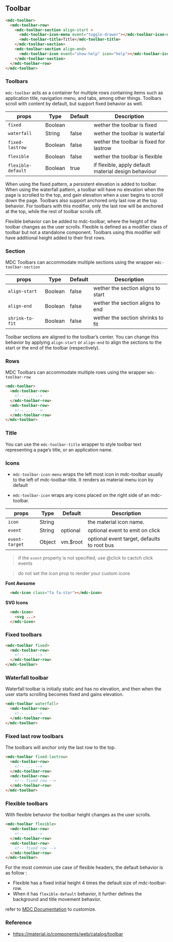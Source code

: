 ## Toolbar

```html
<mdc-toolbar>
  <mdc-toolbar-row>
    <mdc-toolbar-section align-start >
      <mdc-toolbar-icon-menu event="toggle-drawer"></mdc-toolbar-icon-menu>
      <mdc-toolbar-title>Title</mdc-toolbar-title>
    </mdc-toolbar-section>
    <mdc-toolbar-section align-end>
      <mdc-toolbar-icon event="show-help" icon="help"></mdc-toolbar-icon>
    </mdc-toolbar-section>
  </mdc-toolbar-row>
</mdc-toolbar>
```


### Toolbars

`mdc-toolbar` acts as a container for multiple rows containing items such as
application title, navigation menu, and tabs, among other things.
Toolbars scroll with content by default, but support fixed behavior as well.


| props | Type | Default | Description |
|-------|------|---------|-------------|
|`fixed`|Boolean|| wether the toolbar is fixed |
|`waterfall`| String|false| wether the toolbar is waterfal |
|`fixed-lastrow`| Boolean|false| wether the toolbar is fixed for lastrow |
|`flexible`|Boolean|false| wether the toolbar is flexible |
|`flexible-default`|Boolean| true | if flexible, apply default material design behaviour |

When using the fixed pattern, a persistent elevation is added to toolbar.
When using the waterfall pattern, a toolbar will have no elevation when the page
is scrolled to the top, and gain elevation when a user begins to scroll down the
page. Toolbars also support anchored only last row at the top behavior.
For toolbars with this modifier, only the last row will be anchored at the top,
while the rest of toolbar scrolls off.

Flexible behavior can be added to mdc-toolbar, where the height of the toolbar
changes as the user scrolls. Flexible is defined as a modifier class of toolbar
but not a standalone component. Toolbars using this modifier will have
additional height added to their first rows.

### Section

MDC Toolbars can accommodate multiple sections using the wrapper `mdc-toolbar-section`

| props | Type | Default | Description |
|-------|------|---------|-------------|
|`align-start`|Boolean|false| wether the section aligns to start |
|`align-end`|Boolean|false| wether the section aligns to end |
|`shrink-to-fit`|Boolean|false| wether the section shrinks to fit |

Toolbar sections are aligned to the toolbar’s center. You can change this 
behavior by applying `align-start` or `align-end` to align the sections to the 
start or the end of the toolbar (respectively).


### Rows

MDC Toolbars can accommodate multiple rows using the wrapper `mdc-toolbar-row`

```html
<mdc-toolbar>
  <mdc-toolbar-row>
    <!-- ... -->
  </mdc-toolbar-row>
  <mdc-toolbar-row>
    <!-- ... -->
  </mdc-toolbar-row>
</mdc-toolbar>
```

### Title

You can use the `mdc-toolbar-title` wrapper to style toolbar text representing 
a page’s title, or an application name.


### Icons

- `mdc-toolbar-icon-menu` wraps the left most icon in mdc-toolbar usually to 
the left of mdc-toolbar-title. It renders as material menu icon by default

- `mdc-toolbar-icon` wraps any icons placed on the right side of an
mdc-toolbar.

| props | Type | Default | Description |
|-------|------|---------|-------------|
|`icon`|String|          | the material icon name. |
|`event`|String| optional | optional event to emit on click  |
|`event-target`|Object| vm.$root | optional event target, defaults to root bus |

> if the `event` property is not specified, use @click to cactch click events

> do not set the icon prop to render your custom icons 

**Font Awsome**

```html
  <mdc-icon class="fa fa-star"></mdc-icon>
```

**SVG Icons**

```html
  <mdc-icon> 
    <svg ...> 
  </mdc-icon>
```

### Fixed toolbars

```html
<mdc-toolbar fixed>
  <mdc-toolbar-row>
    <!-- ... -->
  </mdc-toolbar-row>
</mdc-toolbar>
```

### Waterfall toolbar

Waterfall toolbar is initially static and has no elevation, and then when the
user starts scrolling becomes fixed and gains elevation.

```html
<mdc-toolbar waterfall>
  <mdc-toolbar-row>
    <!-- ... -->
  </mdc-toolbar-row>
</mdc-toolbar>
```

### Fixed last row toolbars

The toolbars will anchor only the last row to the top.

```html
<mdc-toolbar fixed-lastrow>
  <mdc-toolbar-row>
    <!-- ... -->
  </mdc-toolbar-row>
  <mdc-toolbar-row>
    <!-- fixed row -->
  </mdc-toolbar-row>
</mdc-toolbar>
```

### Flexible toolbars

With flexible behavior the toolbar height changes as the user scrolls. 

```html
<mdc-toolbar flexible>
  <mdc-toolbar-row>
    <!-- ... -->
  </mdc-toolbar-row>
  <mdc-toolbar-row>
    <!-- fixed row -->
  </mdc-toolbar-row>
</mdc-toolbar>
```

For the most common use case of flexible headers, the default behavior is as
follow :

- Flexible has a fixed initial height 4 times the default size of mdc-toolbar-row.
- When it has `flexible-default` behavior, it further defines the background and title movement behavior.

refer to [MDC Documentation](https://material.io/components/web/catalog/toolbar/#flexible-toolbar-requires-javascript) to customize.


### Reference
- https://material.io/components/web/catalog/toolbar
